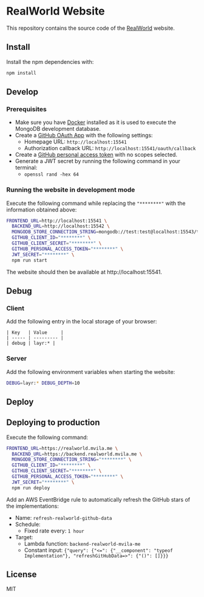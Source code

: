 # RealWorld Website

This repository contains the source code of the [RealWorld](https://realworld.io) website.

## Install

Install the npm dependencies with:

```sh
npm install
```

## Develop

### Prerequisites

- Make sure you have [Docker](https://www.docker.com/) installed as it is used to execute the MongoDB development database.
- Create a [GitHub OAuth App](https://github.com/settings/developers) with the following settings:
  - Homepage URL: `http://localhost:15541`
  - Authorization callback URL: `http://localhost:15541/oauth/callback`
- Create a [GitHub personal access token](https://github.com/settings/tokens) with no scopes selected.
- Generate a JWT secret by running the following command in your terminal:
  - `openssl rand -hex 64`

### Running the website in development mode

Execute the following command while replacing the `"********"` with the information obtained above:

```sh
FRONTEND_URL=http://localhost:15541 \
  BACKEND_URL=http://localhost:15542 \
  MONGODB_STORE_CONNECTION_STRING=mongodb://test:test@localhost:15543/test \
  GITHUB_CLIENT_ID="********" \
  GITHUB_CLIENT_SECRET="********" \
  GITHUB_PERSONAL_ACCESS_TOKEN="********" \
  JWT_SECRET="********" \
  npm run start
```

The website should then be available at http://localhost:15541.

## Debug

### Client

Add the following entry in the local storage of your browser:

```
| Key   | Value     |
| ----- | --------- |
| debug | layr:* |
```

### Server

Add the following environment variables when starting the website:

```sh
DEBUG=layr:* DEBUG_DEPTH=10
```

## Deploy

## Deploying to production

Execute the following command:

```sh
FRONTEND_URL=https://realworld.mvila.me \
  BACKEND_URL=https://backend.realworld.mvila.me \
  MONGODB_STORE_CONNECTION_STRING="********" \
  GITHUB_CLIENT_ID="********" \
  GITHUB_CLIENT_SECRET="********" \
  GITHUB_PERSONAL_ACCESS_TOKEN="********" \
  JWT_SECRET="********" \
  npm run deploy
```

Add an AWS EventBridge rule to automatically refresh the GitHub stars of the implementations:

- Name: `refresh-realworld-github-data`
- Schedule:
  - Fixed rate every: `1 hour`
- Target:
  - Lambda function: `backend-realworld-mvila-me`
  - Constant input: `{"query": {"<=": {"__component": "typeof Implementation"}, "refreshGitHubData=>": {"()": []}}}`

## License

MIT
